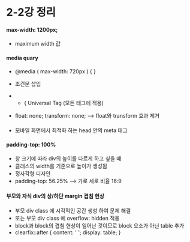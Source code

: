# 2-2강 정리

#### max-width: 1200px;
* maximum width 값

#### media quary
* @media ( max-width: 720px ) { }
* 조건문 삽입

* * { Universal Tag (모든 태그에 적용) 

* float: none; transform: none; --> float와 transform 효과 제거

#### <meta name="viewport" content="width=device-width, initial-scale=1.0">
* 모바일 화면에서 최적화 하는 head 안의 meta 태그

#### padding-top: 100%
* 창 크기에 따라 div의 높이를 다르게 하고 싶을 때
* 클래스의 width를 기준으로 높이가 생성됨
* 정사각형 디자인
* padding-top: 56.25% --> 가로 세로 비율 16:9

#### 부모와 자식 div의 상/하단 margin 겹침 현상
* 부모 div class 에 시각적인 공간 생성 하여 문제 해결
* 또는 부모 div class 에 overflow: hidden 적용
* block과 block의 겹침 현상이 일어난 것이므로 block 요소가 아닌 table 추가
* clearfix::after {
	content: ' ';
	display: table;
}

